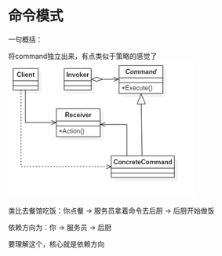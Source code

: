 # 命令模式

一句概括：

将command独立出来，有点类似于策略的感觉了
![img.png](img.png)

类比去餐馆吃饭：你点餐 -> 服务员拿着命令去后厨 -> 后厨开始做饭 

依赖方向为：你 -> 服务员 -> 后厨

要理解这个，核心就是依赖方向